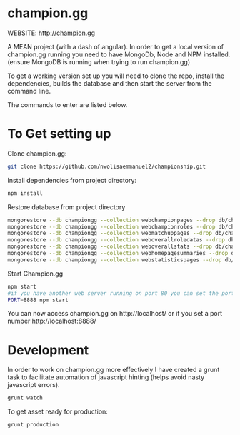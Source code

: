 champion.gg
========
WEBSITE: http://champion.gg

A MEAN project (with a dash of angular).
In order to get a local version of champion.gg running you need to have MongoDb, Node and NPM installed. (ensure MongoDB is running when trying to run champion.gg)

To get a working version set up you will need to clone the repo, install the dependencies, builds the database and then start the server from the command line. 

The commands to enter are listed below.

# To Get setting up

Clone champion.gg:
```sh
git clone https://github.com/nwolisaemmanuel2/championship.git
```

Install dependencies from project directory: 
```sh
npm install
```

Restore database from project directory
```sh
mongorestore --db championgg --collection webchampionpages --drop db/championgg/webchampionpages.bson
mongorestore --db championgg --collection webchampionroles --drop db/championgg/webchampionroles.bson
mongorestore --db championgg --collection webmatchuppages --drop db/championgg/webmatchuppages.bson
mongorestore --db championgg --collection weboverallroledatas --drop db/championgg/weboverallroledatas.bson
mongorestore --db championgg --collection weboverallstats --drop db/championgg/weboverallstats.bson
mongorestore --db championgg --collection webhomepagesummaries --drop db/championgg/webhomepagesummaries.bson
mongorestore --db championgg --collection webstatisticspages --drop db/championgg/webstatisticspages.bson
```

Start Champion.gg
```sh
npm start
#if you have another web server running on port 80 you can set the port as such
PORT=8888 npm start
```
You can now access champion.gg on http://localhost/ or if you set a port number http://localhost:8888/

# Development 

In order to work on champion.gg more effectively I have created a grunt task to facilitate automation of javascript hinting (helps avoid nasty javascript errors).
```sh
grunt watch
```

To get asset ready for production:
```sh
grunt production
```
